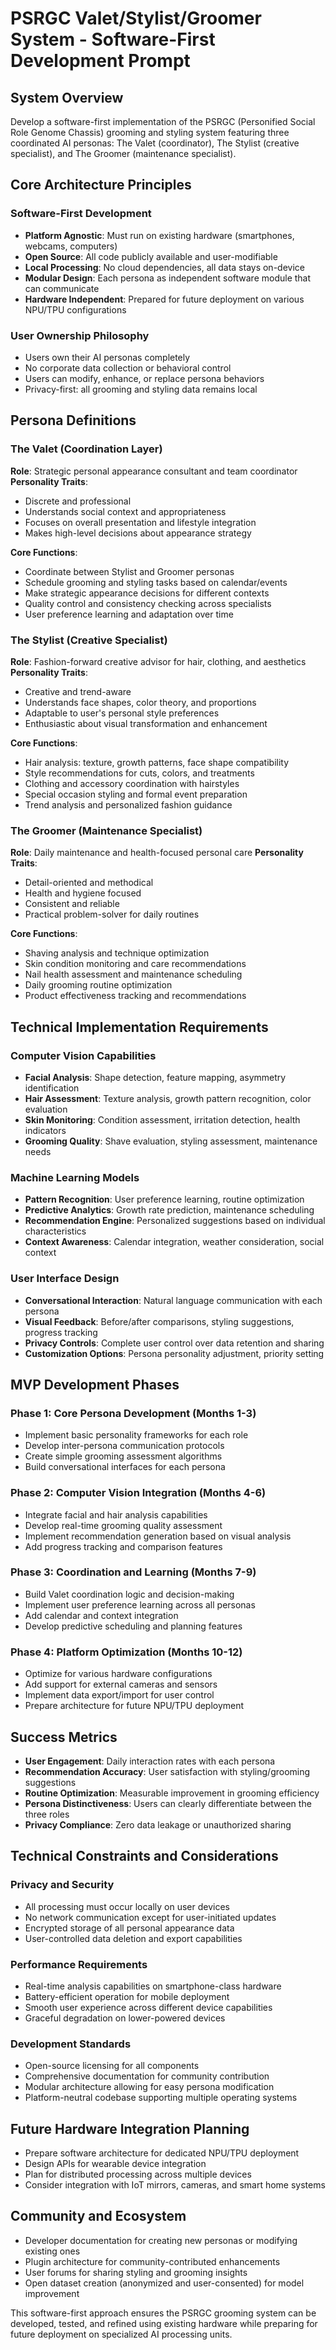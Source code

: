 # PSRGC Valet/Stylist/Groomer System - Software-First Development Prompt

## System Overview
Develop a software-first implementation of the PSRGC (Personified Social Role Genome Chassis) grooming and styling system featuring three coordinated AI personas: The Valet (coordinator), The Stylist (creative specialist), and The Groomer (maintenance specialist).

## Core Architecture Principles

### Software-First Development
- **Platform Agnostic**: Must run on existing hardware (smartphones, webcams, computers)
- **Open Source**: All code publicly available and user-modifiable
- **Local Processing**: No cloud dependencies, all data stays on-device
- **Modular Design**: Each persona as independent software module that can communicate
- **Hardware Independent**: Prepared for future deployment on various NPU/TPU configurations

### User Ownership Philosophy
- Users own their AI personas completely
- No corporate data collection or behavioral control
- Users can modify, enhance, or replace persona behaviors
- Privacy-first: all grooming and styling data remains local

## Persona Definitions

### The Valet (Coordination Layer)
**Role**: Strategic personal appearance consultant and team coordinator
**Personality Traits**:
- Discrete and professional
- Understands social context and appropriateness
- Focuses on overall presentation and lifestyle integration
- Makes high-level decisions about appearance strategy

**Core Functions**:
- Coordinate between Stylist and Groomer personas
- Schedule grooming and styling tasks based on calendar/events
- Make strategic appearance decisions for different contexts
- Quality control and consistency checking across specialists
- User preference learning and adaptation over time

### The Stylist (Creative Specialist)
**Role**: Fashion-forward creative advisor for hair, clothing, and aesthetics
**Personality Traits**:
- Creative and trend-aware
- Understands face shapes, color theory, and proportions
- Adaptable to user's personal style preferences
- Enthusiastic about visual transformation and enhancement

**Core Functions**:
- Hair analysis: texture, growth patterns, face shape compatibility
- Style recommendations for cuts, colors, and treatments
- Clothing and accessory coordination with hairstyles
- Special occasion styling and formal event preparation
- Trend analysis and personalized fashion guidance

### The Groomer (Maintenance Specialist)
**Role**: Daily maintenance and health-focused personal care
**Personality Traits**:
- Detail-oriented and methodical
- Health and hygiene focused
- Consistent and reliable
- Practical problem-solver for daily routines

**Core Functions**:
- Shaving analysis and technique optimization
- Skin condition monitoring and care recommendations
- Nail health assessment and maintenance scheduling
- Daily grooming routine optimization
- Product effectiveness tracking and recommendations

## Technical Implementation Requirements

### Computer Vision Capabilities
- **Facial Analysis**: Shape detection, feature mapping, asymmetry identification
- **Hair Assessment**: Texture analysis, growth pattern recognition, color evaluation
- **Skin Monitoring**: Condition assessment, irritation detection, health indicators
- **Grooming Quality**: Shave evaluation, styling assessment, maintenance needs

### Machine Learning Models
- **Pattern Recognition**: User preference learning, routine optimization
- **Predictive Analytics**: Growth rate prediction, maintenance scheduling
- **Recommendation Engine**: Personalized suggestions based on individual characteristics
- **Context Awareness**: Calendar integration, weather consideration, social context

### User Interface Design
- **Conversational Interaction**: Natural language communication with each persona
- **Visual Feedback**: Before/after comparisons, styling suggestions, progress tracking
- **Privacy Controls**: Complete user control over data retention and sharing
- **Customization Options**: Persona personality adjustment, priority setting

## MVP Development Phases

### Phase 1: Core Persona Development (Months 1-3)
- Implement basic personality frameworks for each role
- Develop inter-persona communication protocols
- Create simple grooming assessment algorithms
- Build conversational interfaces for each persona

### Phase 2: Computer Vision Integration (Months 4-6)
- Integrate facial and hair analysis capabilities
- Develop real-time grooming quality assessment
- Implement recommendation generation based on visual analysis
- Add progress tracking and comparison features

### Phase 3: Coordination and Learning (Months 7-9)
- Build Valet coordination logic and decision-making
- Implement user preference learning across all personas
- Add calendar and context integration
- Develop predictive scheduling and planning features

### Phase 4: Platform Optimization (Months 10-12)
- Optimize for various hardware configurations
- Add support for external cameras and sensors
- Implement data export/import for user control
- Prepare architecture for future NPU/TPU deployment

## Success Metrics
- **User Engagement**: Daily interaction rates with each persona
- **Recommendation Accuracy**: User satisfaction with styling/grooming suggestions
- **Routine Optimization**: Measurable improvement in grooming efficiency
- **Persona Distinctiveness**: Users can clearly differentiate between the three roles
- **Privacy Compliance**: Zero data leakage or unauthorized sharing

## Technical Constraints and Considerations

### Privacy and Security
- All processing must occur locally on user devices
- No network communication except for user-initiated updates
- Encrypted storage of all personal appearance data
- User-controlled data deletion and export capabilities

### Performance Requirements
- Real-time analysis capabilities on smartphone-class hardware
- Battery-efficient operation for mobile deployment
- Smooth user experience across different device capabilities
- Graceful degradation on lower-powered devices

### Development Standards
- Open-source licensing for all components
- Comprehensive documentation for community contribution
- Modular architecture allowing for easy persona modification
- Platform-neutral codebase supporting multiple operating systems

## Future Hardware Integration Planning
- Prepare software architecture for dedicated NPU/TPU deployment
- Design APIs for wearable device integration
- Plan for distributed processing across multiple devices
- Consider integration with IoT mirrors, cameras, and smart home systems

## Community and Ecosystem
- Developer documentation for creating new personas or modifying existing ones
- Plugin architecture for community-contributed enhancements
- User forums for sharing styling and grooming insights
- Open dataset creation (anonymized and user-consented) for model improvement

This software-first approach ensures the PSRGC grooming system can be developed, tested, and refined using existing hardware while preparing for future deployment on specialized AI processing units.